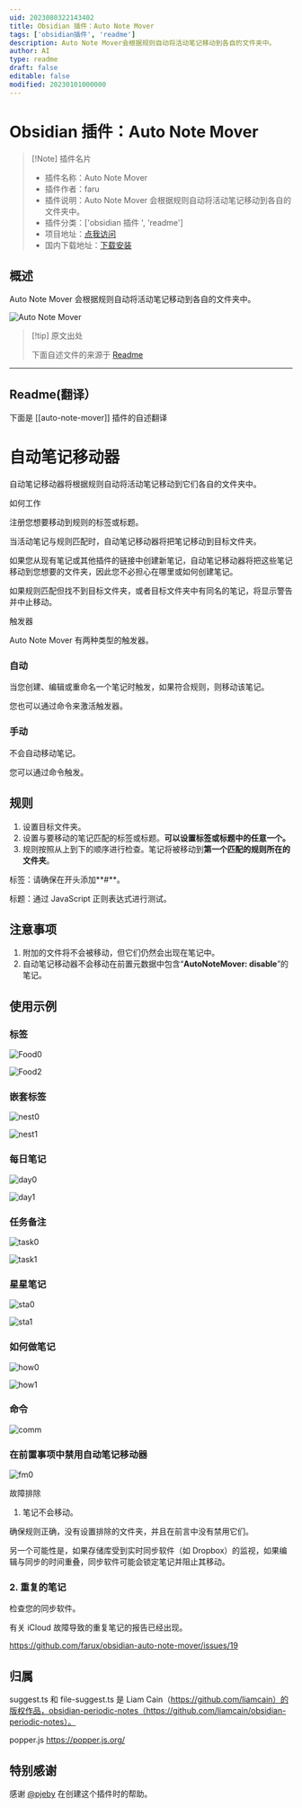 ```yaml
---
uid: 2023080322143402
title: Obsidian 插件：Auto Note Mover
tags: ['obsidian插件', 'readme']
description: Auto Note Mover会根据规则自动将活动笔记移动到各自的文件夹中。
author: AI
type: readme
draft: false
editable: false
modified: 20230101000000
---
```


# Obsidian 插件：Auto Note Mover

> [!Note] 插件名片
> - 插件名称：Auto Note Mover
> - 插件作者：faru
> - 插件说明：Auto Note Mover 会根据规则自动将活动笔记移动到各自的文件夹中。
> - 插件分类：['obsidian 插件 ', 'readme']
> - 项目地址：[点我访问](https://github.com/farux/obsidian-auto-note-mover)
> - 国内下载地址：[下载安装](https://pkmer.cn/products/plugin/pluginMarket/?auto-note-mover)

## 概述

Auto Note Mover 会根据规则自动将活动笔记移动到各自的文件夹中。

![Auto Note Mover](https://cdn.pkmer.cn/covers/auto-note-mover.png!pkmer)

> [!tip] 原文出处
>
>下面自述文件的来源于 [Readme](https://ghproxy.net/https://raw.githubusercontent.com/farux/obsidian-auto-note-mover/main/README.md)
>

---

## Readme(翻译）

下面是 [[auto-note-mover]] 插件的自述翻译

# 自动笔记移动器

自动笔记移动器将根据规则自动将活动笔记移动到它们各自的文件夹中。

如何工作

注册您想要移动到规则的标签或标题。

当活动笔记与规则匹配时，自动笔记移动器将把笔记移动到目标文件夹。

如果您从现有笔记或其他插件的链接中创建新笔记，自动笔记移动器将把这些笔记移动到您想要的文件夹，因此您不必担心在哪里或如何创建笔记。

如果规则匹配但找不到目标文件夹，或者目标文件夹中有同名的笔记，将显示警告并中止移动。

触发器

Auto Note Mover 有两种类型的触发器。

### 自动

当您创建、编辑或重命名一个笔记时触发，如果符合规则，则移动该笔记。

您也可以通过命令来激活触发器。

### 手动

不会自动移动笔记。

您可以通过命令触发。

## 规则

1. 设置目标文件夹。
2. 设置与要移动的笔记匹配的标签或标题。**可以设置标签或标题中的任意一个。**
3. 规则按照从上到下的顺序进行检查。笔记将被移动到**第一个匹配的规则所在的文件夹**。

标签：请确保在开头添加**\#**。

标题：通过 JavaScript 正则表达式进行测试。

## 注意事项

1. 附加的文件将不会被移动，但它们仍然会出现在笔记中。
2. 自动笔记移动器不会移动在前置元数据中包含“**AutoNoteMover: disable**”的笔记。

## 使用示例

### 标签

![Food0](https://user-images.githubusercontent.com/33874906/152721614-45a65095-3af2-4e80-8973-26be686ca585.png)

![Food2](https://user-images.githubusercontent.com/33874906/152721697-7cf722fc-bc82-4c5d-8bbe-6c087755d29c.png)

### 嵌套标签

![nest0](https://user-images.githubusercontent.com/33874906/152721876-58b19020-eb75-4324-a8ba-2110dba11ea6.png)

![nest1](https://user-images.githubusercontent.com/33874906/152721897-be270fc9-6381-46b6-99d0-1d5a08260a06.png)

### 每日笔记

![day0](https://user-images.githubusercontent.com/33874906/152721914-48ed5cc5-ec08-4f80-9425-8c68b719107a.png)

![day1](https://user-images.githubusercontent.com/33874906/152721927-659d0ad4-ce9f-4aea-8752-8eb668500af5.png)

### 任务备注

![task0](https://user-images.githubusercontent.com/33874906/152723161-6a8d9999-15e9-4e97-8b71-e07ff30fb330.png)

![task1](https://user-images.githubusercontent.com/33874906/152723175-839e724c-4437-42ff-ba05-f458e45c3f21.png)

### 星星笔记

![sta0](https://user-images.githubusercontent.com/33874906/152721996-74f29153-4266-4aff-88e6-e765ef031d65.png)

![sta1](https://user-images.githubusercontent.com/33874906/152722006-54f5c315-8d5b-457b-8cfc-ec982a2b088c.png)

### 如何做笔记

![how0](https://user-images.githubusercontent.com/33874906/152722040-e100961b-8398-485d-bc64-f3fa784b79be.png)

![how1](https://user-images.githubusercontent.com/33874906/152722054-820441a1-a244-43cb-b8f2-fcde06310d40.png)

### 命令

![comm](https://user-images.githubusercontent.com/33874906/152723205-70599951-75ee-4915-a160-17a3faed67b0.png)

### 在前置事项中禁用自动笔记移动器

![fm0](https://user-images.githubusercontent.com/33874906/152722074-d550e13c-2955-40ab-b324-7e934d86ea1a.png)

故障排除

1. 笔记不会移动。

确保规则正确，没有设置排除的文件夹，并且在前言中没有禁用它们。

另一个可能性是，如果存储库受到实时同步软件（如 Dropbox）的监视，如果编辑与同步的时间重叠，同步软件可能会锁定笔记并阻止其移动。

### 2. 重复的笔记

检查您的同步软件。

有关 iCloud 故障导致的重复笔记的报告已经出现。

<https://github.com/farux/obsidian-auto-note-mover/issues/19>

## 归属

suggest.ts 和 file-suggest.ts 是 Liam Cain（<https://github.com/liamcain）的版权作品，obsidian-periodic-notes（https://github.com/liamcain/obsidian-periodic-notes）。>

popper.js <https://popper.js.org/>

## 特别感谢

感谢 [@pjeby](https://github.com/pjeby) 在创建这个插件时的帮助。
